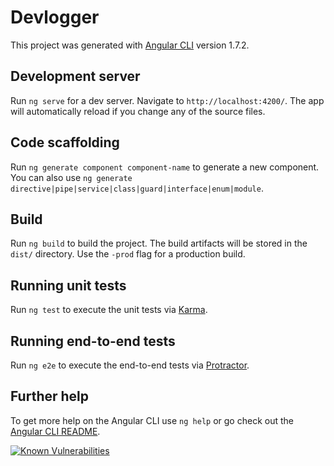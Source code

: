 # Devlogger

This project was generated with [Angular CLI](https://github.com/angular/angular-cli) version 1.7.2.

## Development server

Run `ng serve` for a dev server. Navigate to `http://localhost:4200/`. The app will automatically reload if you change any of the source files.

## Code scaffolding

Run `ng generate component component-name` to generate a new component. You can also use `ng generate directive|pipe|service|class|guard|interface|enum|module`.

## Build

Run `ng build` to build the project. The build artifacts will be stored in the `dist/` directory. Use the `-prod` flag for a production build.

## Running unit tests

Run `ng test` to execute the unit tests via [Karma](https://karma-runner.github.io).

## Running end-to-end tests

Run `ng e2e` to execute the end-to-end tests via [Protractor](http://www.protractortest.org/).

## Further help

To get more help on the Angular CLI use `ng help` or go check out the [Angular CLI README](https://github.com/angular/angular-cli/blob/master/README.md).

<a href="https://snyk.io/test/github/shlommi/devlogger?targetFile=package.json"><img src="https://snyk.io/test/github/shlommi/devlogger/badge.svg?targetFile=package.json" alt="Known Vulnerabilities" data-canonical-src="https://snyk.io/test/github/shlommi/devlogger?targetFile=package.json" style="max-width:100%;"></a>
